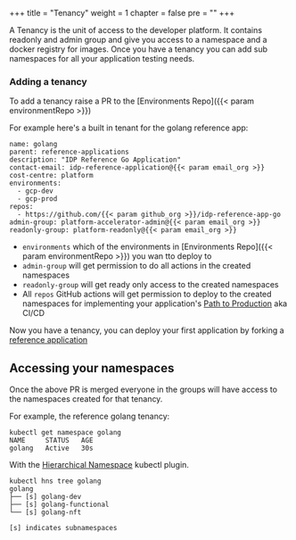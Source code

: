 +++
title = "Tenancy"
weight = 1
chapter = false
pre = ""
+++

A Tenancy is the unit of access to the developer platform. It contains readonly and admin group
and give you access to a namespace and a docker registry for images.
Once you have a tenancy you can add sub namespaces for all your application testing needs.


### Adding a tenancy

To add a tenancy raise a PR to the [Environments Repo]({{< param environmentRepo >}})

For example here's a built in tenant for the golang reference app:

```
name: golang 
parent: reference-applications
description: "IDP Reference Go Application"
contact-email: idp-reference-application@{{< param email_org >}}
cost-centre: platform
environments:
  - gcp-dev
  - gcp-prod
repos:
  - https://github.com/{{< param github_org >}}/idp-reference-app-go
admin-group: platform-accelerator-admin@{{< param email_org >}}
readonly-group: platform-readonly@{{< param email_org >}}
```

* `environments` which of the environments in [Environments Repo]({{< param environmentRepo >}}) you wan tto deploy to 
* `admin-group` will get permission to do all actions in the created namespaces
* `readonly-group` will get ready only access to the created namespaces
* All `repos` GitHub actions will get permission to deploy to the created namespaces for implementing your application's [Path to Production](../p2p) aka CI/CD

Now you have a tenancy, you can deploy your first application by forking a [reference application](../reference-app)

## Accessing your namespaces

Once the above PR is merged everyone in the groups will have access to the namespaces created for that tenancy.

For example, the reference golang tenancy:

```
kubectl get namespace golang
NAME     STATUS   AGE
golang   Active   30s
```

With the [Hierarchical Namespace](https://kubernetes.io/blog/2020/08/14/introducing-hierarchical-namespaces/) kubectl plugin.

```
kubectl hns tree golang
golang
├── [s] golang-dev
├── [s] golang-functional
└── [s] golang-nft

[s] indicates subnamespaces
```







